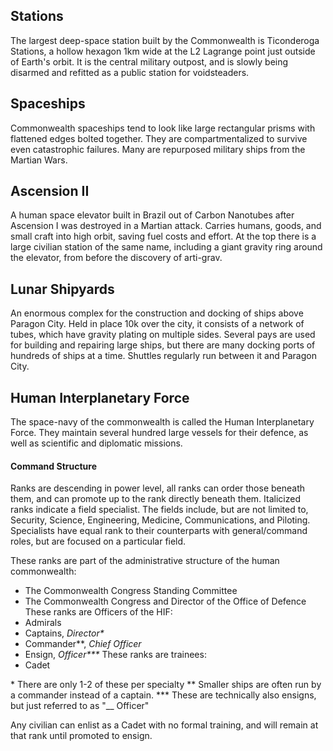 ## Stations
The largest deep-space station built by the Commonwealth is Ticonderoga Stations, a hollow hexagon 1km wide at the L2 Lagrange point just outside of Earth's orbit. It is the central military outpost, and is slowly being disarmed and refitted as a public station for voidsteaders.
## Spaceships
Commonwealth spaceships tend to look like large rectangular prisms with flattened edges bolted together. They are compartmentalized to survive even catastrophic failures. Many are repurposed military ships from the Martian Wars.
## Ascension II
A human space elevator built in Brazil out of Carbon Nanotubes after Ascension I was destroyed in a Martian attack. Carries humans, goods, and small craft into high orbit, saving fuel costs and effort. At the top there is a large civilian station of the same name, including a giant gravity ring around the elevator, from before the discovery of arti-grav.
## Lunar Shipyards
An enormous complex for the construction and docking of ships above Paragon City. Held in place 10k over the city, it consists of a network of tubes, which have gravity plating on multiple sides. Several pays are used for building and repairing large ships, but there are many docking ports of hundreds of ships at a time. Shuttles regularly run between it and Paragon City.
## Human Interplanetary Force
The space-navy of the commonwealth is called the Human Interplanetary Force. They maintain several hundred large vessels for their defence, as well as scientific and diplomatic missions. 
#### Command Structure
Ranks are descending in power level, all ranks can order those beneath them, and can promote up to the rank directly beneath them. Italicized ranks indicate a field specialist. The fields include, but are not limited to, Security, Science, Engineering, Medicine, Communications, and Piloting. Specialists have equal rank to their counterparts with general/command roles, but are focused on a particular field.

These ranks are part of the administrative structure of the human commonwealth:
- The Commonwealth Congress Standing Committee
- The Commonwealth Congress and Director of the Office of Defence
These ranks are Officers of the HIF:
- Admirals
- Captains, *Director\**
- Commander\*\*, *Chief Officer*
- Ensign, *Officer\*\*\**
These ranks are trainees:
- Cadet

\* There are only 1-2 of these per specialty
\*\* Smaller ships are often run by a commander instead of a captain.
\*\*\* These are technically also ensigns, but just referred to as "__ Officer"

Any civilian can enlist as a Cadet with no formal training, and will remain at that rank until promoted to ensign.